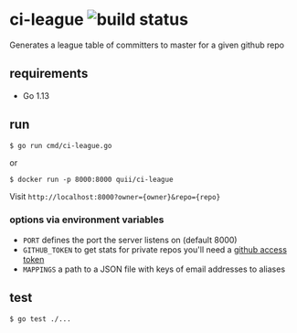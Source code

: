 # ci-league ![build status](https://github.com/quii/ci-league/workflows/Test/badge.svg)

Generates a league table of committers to master for a given github repo

## requirements

- Go 1.13

## run

`$ go run cmd/ci-league.go`

or

`$ docker run -p 8000:8000 quii/ci-league`

Visit `http://localhost:8000?owner={owner}&repo={repo}`

### options via environment variables

- `PORT` defines the port the server listens on (default 8000)
- `GITHUB_TOKEN` to get stats for private repos you'll need a [github access token](https://github.com/settings/tokens)
- `MAPPINGS` a path to a JSON file with keys of email addresses to aliases
## test

`$ go test ./...`
